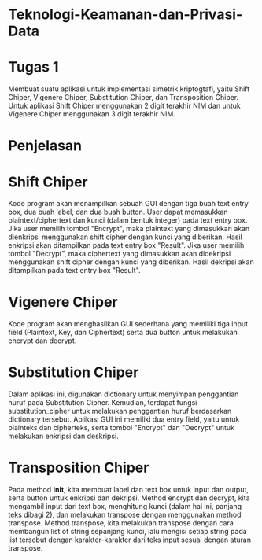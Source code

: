# Teknologi-Keamanan-dan-Privasi-Data

# Tugas 1
Membuat suatu aplikasi untuk implementasi simetrik kriptogtafi, yaitu Shift Chiper, Vigenere Chiper, Substitution Chiper, dan Transposition Chiper. Untuk aplikasi Shift Chiper menggunakan 2 digit terakhir NIM dan untuk Vigenere Chiper menggunakan 3 digit terakhir NIM.

# Penjelasan
# Shift Chiper
Kode program akan menampilkan sebuah GUI dengan tiga buah text entry box, dua buah label, dan dua buah button. User dapat memasukkan plaintext/ciphertext dan kunci (dalam bentuk integer) pada text entry box. Jika user memilih tombol "Encrypt", maka plaintext yang dimasukkan akan dienkripsi menggunakan shift cipher dengan kunci yang diberikan. Hasil enkripsi akan ditampilkan pada text entry box "Result". Jika user memilih tombol "Decrypt", maka ciphertext yang dimasukkan akan didekripsi menggunakan shift cipher dengan kunci yang diberikan. Hasil dekripsi akan ditampilkan pada text entry box "Result".
# Vigenere Chiper
Kode program akan menghasilkan GUI sederhana yang memiliki tiga input field (Plaintext, Key, dan Ciphertext) serta dua button untuk melakukan encrypt dan decrypt.
# Substitution Chiper
Dalam aplikasi ini, digunakan dictionary untuk menyimpan penggantian huruf pada Substitution Cipher. Kemudian, terdapat fungsi substitution_cipher untuk melakukan penggantian huruf berdasarkan dictionary tersebut. Aplikasi GUI ini memiliki dua entry field, yaitu untuk plainteks dan cipherteks, serta tombol "Encrypt" dan "Decrypt" untuk melakukan enkripsi dan deskripsi.
# Transposition Chiper
Pada method __init__, kita membuat label dan text box untuk input dan output, serta button untuk enkripsi dan dekripsi. Method encrypt dan decrypt, kita mengambil input dari text box, menghitung kunci (dalam hal ini, panjang teks dibagi 2), dan melakukan transpose dengan menggunakan method transpose. Method transpose, kita melakukan transpose dengan cara membangun list of string sepanjang kunci, lalu mengisi setiap string pada list tersebut dengan karakter-karakter dari teks input sesuai dengan aturan transpose.
